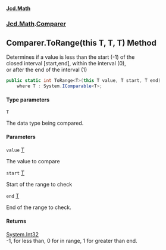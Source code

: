 #### [Jcd.Math](index.md 'index')
### [Jcd.Math](Jcd.Math.md 'Jcd.Math').[Comparer](Jcd.Math.Comparer.md 'Jcd.Math.Comparer')

## Comparer.ToRange<T>(this T, T, T) Method

Determines if a value is less than the start (-1) of the  
closed interval [start,end], within the interval (0),  
or after the end of the interval (1)

```csharp
public static int ToRange<T>(this T value, T start, T end)
    where T : System.IComparable<T>;
```
#### Type parameters

<a name='Jcd.Math.Comparer.ToRange_T_(thisT,T,T).T'></a>

`T`

The data type being compared.
#### Parameters

<a name='Jcd.Math.Comparer.ToRange_T_(thisT,T,T).value'></a>

`value` [T](Jcd.Math.Comparer.ToRange_T_(thisT,T,T).md#Jcd.Math.Comparer.ToRange_T_(thisT,T,T).T 'Jcd.Math.Comparer.ToRange<T>(this T, T, T).T')

The value to compare

<a name='Jcd.Math.Comparer.ToRange_T_(thisT,T,T).start'></a>

`start` [T](Jcd.Math.Comparer.ToRange_T_(thisT,T,T).md#Jcd.Math.Comparer.ToRange_T_(thisT,T,T).T 'Jcd.Math.Comparer.ToRange<T>(this T, T, T).T')

Start of the range to check

<a name='Jcd.Math.Comparer.ToRange_T_(thisT,T,T).end'></a>

`end` [T](Jcd.Math.Comparer.ToRange_T_(thisT,T,T).md#Jcd.Math.Comparer.ToRange_T_(thisT,T,T).T 'Jcd.Math.Comparer.ToRange<T>(this T, T, T).T')

End of the range to check.

#### Returns
[System.Int32](https://docs.microsoft.com/en-us/dotnet/api/System.Int32 'System.Int32')  
-1, for less than, 0 for in range, 1 for greater than end.